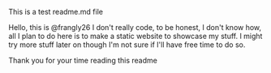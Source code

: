 This is a test readme.md file

Hello, this is @frangly26
I don't really code, to be honest, I don't know how, all I plan to do here is to make a static website to showcase my stuff.
I might try more stuff later on though I'm not sure if I'll have free time to do so.

Thank you for your time reading this readme
